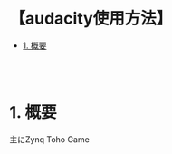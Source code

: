 <h1>【audacity使用方法】</h1>

<!-- 目次の生成 Create Table of content -->
- [1. 概要](#1-概要)
</br>
</br>

# 1. 概要
主にZynq Toho Game</br></br>
